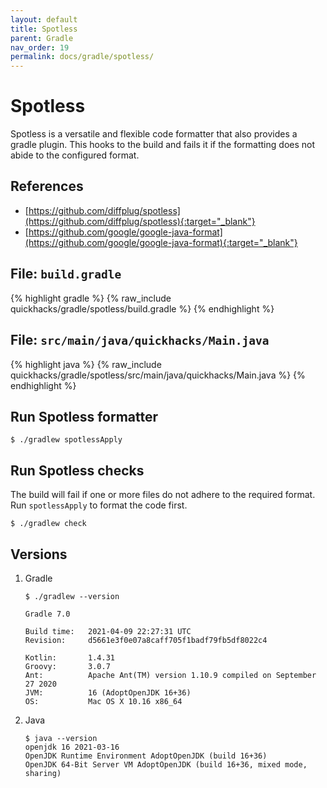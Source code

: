 ```yaml
---
layout: default
title: Spotless
parent: Gradle
nav_order: 19
permalink: docs/gradle/spotless/
---
```


# Spotless

Spotless is a versatile and flexible code formatter that also provides a gradle plugin. This hooks to the build and
fails it if the formatting does not abide to the configured format.

## References

- [https://github.com/diffplug/spotless](https://github.com/diffplug/spotless){:target="_blank"}
- [https://github.com/google/google-java-format](https://github.com/google/google-java-format){:target="_blank"}

## File: `build.gradle`

{% highlight gradle %}
{% raw_include quickhacks/gradle/spotless/build.gradle %}
{% endhighlight %}

## File: `src/main/java/quickhacks/Main.java`

{% highlight java %}
{% raw_include quickhacks/gradle/spotless/src/main/java/quickhacks/Main.java %}
{% endhighlight %}

## Run Spotless formatter

```console
$ ./gradlew spotlessApply
```

## Run Spotless checks

The build will fail if one or more files do not adhere to the required format. Run `spotlessApply` to format the code
first.

```console
$ ./gradlew check
```

## Versions

1. Gradle

   ```console
   $ ./gradlew --version

   Gradle 7.0

   Build time:   2021-04-09 22:27:31 UTC
   Revision:     d5661e3f0e07a8caff705f1badf79fb5df8022c4

   Kotlin:       1.4.31
   Groovy:       3.0.7
   Ant:          Apache Ant(TM) version 1.10.9 compiled on September 27 2020
   JVM:          16 (AdoptOpenJDK 16+36)
   OS:           Mac OS X 10.16 x86_64
   ```

1. Java

   ```console
   $ java --version
   openjdk 16 2021-03-16
   OpenJDK Runtime Environment AdoptOpenJDK (build 16+36)
   OpenJDK 64-Bit Server VM AdoptOpenJDK (build 16+36, mixed mode, sharing)
   ```

